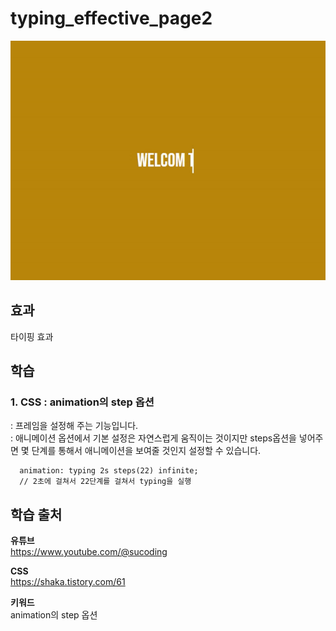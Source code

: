 # typing_effective_page2
<img src="./image.gif">

## 효과 
타이핑 효과 

## 학습 
### 1. CSS : animation의 step 옵션 
: 프레임을 설정해 주는 기능입니다.  
: 애니메이션 옵션에서 기본 설정은 자연스럽게 움직이는 것이지만 steps옵션을 넣어주면 몇 단계를 통해서 애니메이션을 보여줄 것인지 설정할 수 있습니다.
```
  animation: typing 2s steps(22) infinite; 
  // 2초에 걸쳐서 22단계를 걸쳐서 typing을 실행  
```

## 학습 출처 
**유튜브**     
https://www.youtube.com/@sucoding   

**CSS**  
https://shaka.tistory.com/61   

**키워드**   
animation의 step 옵션 